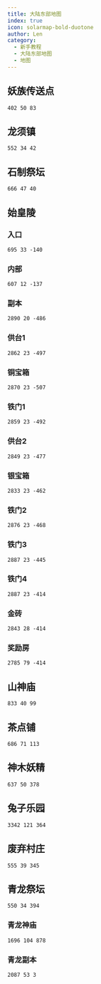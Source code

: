 ```yaml
---
title: 大陆东部地图
index: true
icon: solarmap-bold-duotone
author: Len
category:
  - 新手教程	
  - 大陆东部地图
  - 地图
---
```


## 妖族传送点

```X,Y,Z
402 50 83
```

## 龙须镇  

```X,Y,Z
552 34 42
```

## 石制祭坛

```X,Y,Z
666 47 40
```

## 始皇陵

### 入口

```X,Y,Z
695 33 -140
```

### 内部

```X,Y,Z
607 12 -137
```

### 副本

```X,Y,Z
2890 20 -486
```

### 供台1

```X,Y,Z
2862 23 -497
```

### 铜宝箱

```X,Y,Z
2870 23 -507
```

### 铁门1

```X,Y,Z
2859 23 -492
```

### 供台2

```X,Y,Z
2849 23 -477
```

### 银宝箱

```X,Y,Z
2833 23 -462
```

### 铁门2

```X,Y,Z
2876 23 -468
```

### 铁门3

```X,Y,Z
2887 23 -445
```

### 铁门4

```X,Y,Z
2887 23 -414
```

### 金砖

```X,Y,Z
2843 28 -414
```

### 奖励房

```X,Y,Z
2785 79 -414
```

## 山神庙

```X,Y,Z
833 40 99
```

## 茶点铺

```X,Y,Z
686 71 113
```

## 神木妖精

```X,Y,Z
637 50 378
```

## 兔子乐园

```X,Y,Z
3342 121 364
```

## 废弃村庄

```X,Y,Z
555 39 345
```

## 青龙祭坛

```X,Y,Z
550 34 394
```

### 青龙神庙

```X,Y,Z
1696 104 878
```

### 青龙副本

```X,Y,Z
2087 53 3
```
